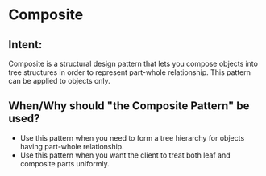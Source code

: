 # Composite

## Intent:
Composite is a structural design pattern that lets you compose objects into tree structures in order to represent part-whole relationship. This pattern can be applied to objects only.

## When/Why should "the Composite Pattern" be used?
- Use this pattern when you need to form a tree hierarchy for objects having part-whole relationship.
- Use this pattern when you want the client to treat both leaf and composite parts uniformly.
